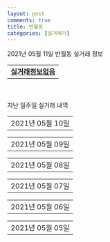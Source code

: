 ```yaml
---
layout: post
comments: true
title: 반월동
categories: [실거래가]
---
```


2021년 05월 11일 반월동 실거래 정보

<table>
  <tr>
    <td colspan="4" style="font-weight: bold;"><a href="https://search.naver.com/search.naver?query=실거래정보없음">실거래정보없음</a></td>
  </tr>
    
</table>
    
<div style="margin-top: 50px; margin-bottom: 13px">지난 일주일 실거래 내역</div>

  <table style="width: 100%; margin-bottom: 1px">
      <tr class="header">
        <td>2021년 05월 10일</td>
      </tr>
      <tr class="child" style="display: none">
        <td>
            
        <table>
          <tr>
            <td colspan="4" style="font-weight: bold;"><a href="https://search.naver.com/search.naver?query=실거래정보없음">실거래정보없음</a></td>
          </tr>

        </table>
    
        </td>
      </tr>
  </table>
    
  <table style="width: 100%; margin-bottom: 1px">
      <tr class="header">
        <td>2021년 05월 09일</td>
      </tr>
      <tr class="child" style="display: none">
        <td>
            
        <table>
          <tr>
            <td colspan="4" style="font-weight: bold;"><a href="https://search.naver.com/search.naver?query=실거래정보없음">실거래정보없음</a></td>
          </tr>

        </table>
    
        </td>
      </tr>
  </table>
    
  <table style="width: 100%; margin-bottom: 1px">
      <tr class="header">
        <td>2021년 05월 08일</td>
      </tr>
      <tr class="child" style="display: none">
        <td>
            
        <table>
          <tr>
            <td colspan="4" style="font-weight: bold;"><a href="https://search.naver.com/search.naver?query=반달마을푸르지오">반달마을푸르지오</a></td>
          </tr>

          <tr>
            <td>매매</td>
            <td>7층</td>
            <td>84.899㎡</td>
            <td>계약일 2021-04-23</td>
          </tr>
          <tr>
            <td colspan="4">51,000<br>기존최고가 51,000</td>
          </tr>
    
        </table>
        <table style="margin-top: 5px">
          <tr>
            <td colspan="4" style="font-weight: bold;"><a href="https://search.naver.com/search.naver?query=신영통현대4차">신영통현대4차</a></td>
          </tr>
    
          <tr>
            <td>매매</td>
            <td>17층</td>
            <td>84.9485㎡</td>
            <td>계약일 2021-04-17</td>
          </tr>
          <tr>
            <td colspan="4">44,000<br>기존최고가 44,000</td>
          </tr>
    
        </table>
        <table style="margin-top: 5px">
          <tr>
            <td colspan="4" style="font-weight: bold;"><a href="https://search.naver.com/search.naver?query=신동탄포레자이">신동탄포레자이</a></td>
          </tr>
    
          <tr>
            <td>전매</td>
            <td>15층</td>
            <td>59.9801㎡</td>
            <td>계약일 2021-04-10</td>
          </tr>
          <tr>
            <td colspan="4">46,800</td>
          </tr>
    
        </table>
    
        </td>
      </tr>
  </table>
    
  <table style="width: 100%; margin-bottom: 1px">
      <tr class="header">
        <td>2021년 05월 07일</td>
      </tr>
      <tr class="child" style="display: none">
        <td>
            
        <table>
          <tr>
            <td colspan="4" style="font-weight: bold;"><a href="https://search.naver.com/search.naver?query=신영통현대3차">신영통현대3차</a></td>
          </tr>

          <tr>
            <td>매매</td>
            <td>7층</td>
            <td>84.93㎡</td>
            <td>계약일 2021-04-14</td>
          </tr>
          <tr>
            <td colspan="4">35,700<br>기존최고가 39,000</td>
          </tr>
    
        </table>
        <table style="margin-top: 5px">
          <tr>
            <td colspan="4" style="font-weight: bold;"><a href="https://search.naver.com/search.naver?query=신영통현대4차">신영통현대4차</a></td>
          </tr>
    
          <tr>
            <td>매매</td>
            <td>6층</td>
            <td>84.9485㎡</td>
            <td>계약일 2021-04-21</td>
          </tr>
          <tr>
            <td colspan="4">42,800<br>기존최고가 42,800</td>
          </tr>
    
        </table>
        <table style="margin-top: 5px">
          <tr>
            <td colspan="4" style="font-weight: bold;"><a href="https://search.naver.com/search.naver?query=e편한세상 반월 나노시티역">e편한세상 반월 나노시티역</a></td>
          </tr>
    
          <tr>
            <td>월세</td>
            <td>27층</td>
            <td>75.44㎡</td>
            <td>계약일 2021-04-07</td>
          </tr>
          <tr>
            <td colspan="4">85 (10,000)</td>
          </tr>
    
          <tr>
            <td>전세</td>
            <td>20층</td>
            <td>58.23㎡</td>
            <td>계약일 2021-04-16</td>
          </tr>
          <tr>
            <td colspan="4">21,000</td>
          </tr>
    
        </table>
        <table style="margin-top: 5px">
          <tr>
            <td colspan="4" style="font-weight: bold;"><a href="https://search.naver.com/search.naver?query=삼성래미안2차">삼성래미안2차</a></td>
          </tr>
    
          <tr>
            <td>전세</td>
            <td>3층</td>
            <td>84.987㎡</td>
            <td>계약일 2021-05-05</td>
          </tr>
          <tr>
            <td colspan="4">17,000</td>
          </tr>
    
        </table>
        <table style="margin-top: 5px">
          <tr>
            <td colspan="4" style="font-weight: bold;"><a href="https://search.naver.com/search.naver?query=신동탄포레자이">신동탄포레자이</a></td>
          </tr>
    
          <tr>
            <td>전매</td>
            <td>10층</td>
            <td>84.9777㎡</td>
            <td>계약일 2021-04-17</td>
          </tr>
          <tr>
            <td colspan="4">85,012</td>
          </tr>
    
        </table>
    
        </td>
      </tr>
  </table>
    
  <table style="width: 100%; margin-bottom: 1px">
      <tr class="header">
        <td>2021년 05월 06일</td>
      </tr>
      <tr class="child" style="display: none">
        <td>
            
        <table>
          <tr>
            <td colspan="4" style="font-weight: bold;"><a href="https://search.naver.com/search.naver?query=실거래정보없음">실거래정보없음</a></td>
          </tr>

        </table>
    
        </td>
      </tr>
  </table>
    
  <table style="width: 100%; margin-bottom: 1px">
      <tr class="header">
        <td>2021년 05월 05일</td>
      </tr>
      <tr class="child" style="display: none">
        <td>
            
        <table>
          <tr>
            <td colspan="4" style="font-weight: bold;"><a href="https://search.naver.com/search.naver?query=신영통현대2차">신영통현대2차</a></td>
          </tr>

          <tr>
            <td>매매</td>
            <td>18층</td>
            <td>119.79㎡</td>
            <td>계약일 2021-05-04</td>
          </tr>
          <tr>
            <td colspan="4">42,000<br>기존최고가 42,000</td>
          </tr>
    
        </table>
        <table style="margin-top: 5px">
          <tr>
            <td colspan="4" style="font-weight: bold;"><a href="https://search.naver.com/search.naver?query=에스케이뷰파크">에스케이뷰파크</a></td>
          </tr>
    
          <tr>
            <td>매매</td>
            <td>17층</td>
            <td>84.9953㎡</td>
            <td>계약일 2021-04-29</td>
          </tr>
          <tr>
            <td colspan="4">71,000<br>기존최고가 71,000</td>
          </tr>
    
        </table>
        <table style="margin-top: 5px">
          <tr>
            <td colspan="4" style="font-weight: bold;"><a href="https://search.naver.com/search.naver?query=e편한세상 반월 나노시티역">e편한세상 반월 나노시티역</a></td>
          </tr>
    
          <tr>
            <td>월세</td>
            <td>6층</td>
            <td>84.97㎡</td>
            <td>계약일 2021-05-03</td>
          </tr>
          <tr>
            <td colspan="4">80 (17,000)</td>
          </tr>
    
        </table>
        <table style="margin-top: 5px">
          <tr>
            <td colspan="4" style="font-weight: bold;"><a href="https://search.naver.com/search.naver?query=신동탄 롯데캐슬">신동탄 롯데캐슬</a></td>
          </tr>
    
          <tr>
            <td>월세</td>
            <td>17층</td>
            <td>84.717㎡</td>
            <td>계약일 2021-03-03</td>
          </tr>
          <tr>
            <td colspan="4">84 (2,000)</td>
          </tr>
    
          <tr>
            <td>월세</td>
            <td>23층</td>
            <td>84.717㎡</td>
            <td>계약일 2021-03-02</td>
          </tr>
          <tr>
            <td colspan="4">84 (2,000)</td>
          </tr>
    
          <tr>
            <td>월세</td>
            <td>23층</td>
            <td>84.8203㎡</td>
            <td>계약일 2021-03-31</td>
          </tr>
          <tr>
            <td colspan="4">84 (2,000)</td>
          </tr>
    
          <tr>
            <td>월세</td>
            <td>8층</td>
            <td>84.418㎡</td>
            <td>계약일 2021-03-31</td>
          </tr>
          <tr>
            <td colspan="4">81 (2,000)</td>
          </tr>
    
          <tr>
            <td>월세</td>
            <td>19층</td>
            <td>84.8203㎡</td>
            <td>계약일 2021-03-17</td>
          </tr>
          <tr>
            <td colspan="4">79 (4,000)</td>
          </tr>
    
          <tr>
            <td>월세</td>
            <td>11층</td>
            <td>84.418㎡</td>
            <td>계약일 2021-03-08</td>
          </tr>
          <tr>
            <td colspan="4">79 (4,000)</td>
          </tr>
    
          <tr>
            <td>월세</td>
            <td>23층</td>
            <td>84.8203㎡</td>
            <td>계약일 2021-03-11</td>
          </tr>
          <tr>
            <td colspan="4">79 (4,000)</td>
          </tr>
    
          <tr>
            <td>월세</td>
            <td>14층</td>
            <td>84.8203㎡</td>
            <td>계약일 2021-03-12</td>
          </tr>
          <tr>
            <td colspan="4">79 (4,000)</td>
          </tr>
    
          <tr>
            <td>월세</td>
            <td>18층</td>
            <td>84.8203㎡</td>
            <td>계약일 2021-03-19</td>
          </tr>
          <tr>
            <td colspan="4">79 (4,000)</td>
          </tr>
    
          <tr>
            <td>월세</td>
            <td>12층</td>
            <td>84.717㎡</td>
            <td>계약일 2021-04-09</td>
          </tr>
          <tr>
            <td colspan="4">79 (4,000)</td>
          </tr>
    
          <tr>
            <td>월세</td>
            <td>10층</td>
            <td>84.418㎡</td>
            <td>계약일 2021-03-04</td>
          </tr>
          <tr>
            <td colspan="4">76 (4,000)</td>
          </tr>
    
          <tr>
            <td>월세</td>
            <td>10층</td>
            <td>84.8203㎡</td>
            <td>계약일 2021-03-05</td>
          </tr>
          <tr>
            <td colspan="4">76 (4,000)</td>
          </tr>
    
          <tr>
            <td>월세</td>
            <td>7층</td>
            <td>84.717㎡</td>
            <td>계약일 2021-03-23</td>
          </tr>
          <tr>
            <td colspan="4">76 (4,000)</td>
          </tr>
    
          <tr>
            <td>월세</td>
            <td>8층</td>
            <td>84.8203㎡</td>
            <td>계약일 2021-04-16</td>
          </tr>
          <tr>
            <td colspan="4">76 (4,000)</td>
          </tr>
    
          <tr>
            <td>월세</td>
            <td>8층</td>
            <td>84.717㎡</td>
            <td>계약일 2021-04-19</td>
          </tr>
          <tr>
            <td colspan="4">76 (4,000)</td>
          </tr>
    
          <tr>
            <td>월세</td>
            <td>5층</td>
            <td>84.717㎡</td>
            <td>계약일 2021-03-17</td>
          </tr>
          <tr>
            <td colspan="4">74 (4,000)</td>
          </tr>
    
          <tr>
            <td>월세</td>
            <td>2층</td>
            <td>84.8203㎡</td>
            <td>계약일 2021-03-09</td>
          </tr>
          <tr>
            <td colspan="4">74 (4,000)</td>
          </tr>
    
          <tr>
            <td>월세</td>
            <td>5층</td>
            <td>84.8203㎡</td>
            <td>계약일 2021-03-19</td>
          </tr>
          <tr>
            <td colspan="4">74 (4,000)</td>
          </tr>
    
          <tr>
            <td>월세</td>
            <td>9층</td>
            <td>84.418㎡</td>
            <td>계약일 2021-03-26</td>
          </tr>
          <tr>
            <td colspan="4">68 (7,000)</td>
          </tr>
    
          <tr>
            <td>월세</td>
            <td>4층</td>
            <td>84.418㎡</td>
            <td>계약일 2021-03-02</td>
          </tr>
          <tr>
            <td colspan="4">66 (7,000)</td>
          </tr>
    
          <tr>
            <td>월세</td>
            <td>17층</td>
            <td>59.978㎡</td>
            <td>계약일 2021-03-16</td>
          </tr>
          <tr>
            <td colspan="4">66 (3,000)</td>
          </tr>
    
          <tr>
            <td>월세</td>
            <td>18층</td>
            <td>59.978㎡</td>
            <td>계약일 2021-03-11</td>
          </tr>
          <tr>
            <td colspan="4">66 (3,000)</td>
          </tr>
    
          <tr>
            <td>월세</td>
            <td>15층</td>
            <td>59.978㎡</td>
            <td>계약일 2021-03-16</td>
          </tr>
          <tr>
            <td colspan="4">66 (3,000)</td>
          </tr>
    
          <tr>
            <td>월세</td>
            <td>14층</td>
            <td>59.978㎡</td>
            <td>계약일 2021-04-01</td>
          </tr>
          <tr>
            <td colspan="4">66 (3,000)</td>
          </tr>
    
          <tr>
            <td>월세</td>
            <td>19층</td>
            <td>59.978㎡</td>
            <td>계약일 2021-04-12</td>
          </tr>
          <tr>
            <td colspan="4">66 (3,000)</td>
          </tr>
    
          <tr>
            <td>월세</td>
            <td>18층</td>
            <td>59.978㎡</td>
            <td>계약일 2021-04-14</td>
          </tr>
          <tr>
            <td colspan="4">66 (3,000)</td>
          </tr>
    
          <tr>
            <td>월세</td>
            <td>18층</td>
            <td>59.978㎡</td>
            <td>계약일 2021-04-09</td>
          </tr>
          <tr>
            <td colspan="4">66 (3,000)</td>
          </tr>
    
          <tr>
            <td>월세</td>
            <td>14층</td>
            <td>84.8203㎡</td>
            <td>계약일 2021-03-05</td>
          </tr>
          <tr>
            <td colspan="4">63 (10,000)</td>
          </tr>
    
          <tr>
            <td>월세</td>
            <td>7층</td>
            <td>59.9366㎡</td>
            <td>계약일 2021-03-10</td>
          </tr>
          <tr>
            <td colspan="4">63 (3,000)</td>
          </tr>
    
          <tr>
            <td>월세</td>
            <td>8층</td>
            <td>59.978㎡</td>
            <td>계약일 2021-03-24</td>
          </tr>
          <tr>
            <td colspan="4">63 (3,000)</td>
          </tr>
    
          <tr>
            <td>월세</td>
            <td>11층</td>
            <td>84.418㎡</td>
            <td>계약일 2021-04-15</td>
          </tr>
          <tr>
            <td colspan="4">63 (10,000)</td>
          </tr>
    
          <tr>
            <td>월세</td>
            <td>22층</td>
            <td>84.717㎡</td>
            <td>계약일 2021-04-13</td>
          </tr>
          <tr>
            <td colspan="4">63 (10,000)</td>
          </tr>
    
          <tr>
            <td>월세</td>
            <td>8층</td>
            <td>59.978㎡</td>
            <td>계약일 2021-04-20</td>
          </tr>
          <tr>
            <td colspan="4">63 (3,000)</td>
          </tr>
    
          <tr>
            <td>월세</td>
            <td>1층</td>
            <td>59.978㎡</td>
            <td>계약일 2021-03-05</td>
          </tr>
          <tr>
            <td colspan="4">62 (3,000)</td>
          </tr>
    
          <tr>
            <td>월세</td>
            <td>2층</td>
            <td>59.978㎡</td>
            <td>계약일 2021-03-29</td>
          </tr>
          <tr>
            <td colspan="4">62 (3,000)</td>
          </tr>
    
          <tr>
            <td>월세</td>
            <td>1층</td>
            <td>59.978㎡</td>
            <td>계약일 2021-04-20</td>
          </tr>
          <tr>
            <td colspan="4">62 (3,000)</td>
          </tr>
    
          <tr>
            <td>월세</td>
            <td>2층</td>
            <td>59.978㎡</td>
            <td>계약일 2021-04-26</td>
          </tr>
          <tr>
            <td colspan="4">62 (3,000)</td>
          </tr>
    
          <tr>
            <td>월세</td>
            <td>11층</td>
            <td>59.978㎡</td>
            <td>계약일 2021-03-17</td>
          </tr>
          <tr>
            <td colspan="4">60 (5,000)</td>
          </tr>
    
          <tr>
            <td>월세</td>
            <td>14층</td>
            <td>59.978㎡</td>
            <td>계약일 2021-03-08</td>
          </tr>
          <tr>
            <td colspan="4">60 (5,000)</td>
          </tr>
    
          <tr>
            <td>월세</td>
            <td>2층</td>
            <td>84.717㎡</td>
            <td>계약일 2021-03-02</td>
          </tr>
          <tr>
            <td colspan="4">58 (10,000)</td>
          </tr>
    
          <tr>
            <td>월세</td>
            <td>5층</td>
            <td>84.8203㎡</td>
            <td>계약일 2021-03-30</td>
          </tr>
          <tr>
            <td colspan="4">58 (10,000)</td>
          </tr>
    
          <tr>
            <td>월세</td>
            <td>3층</td>
            <td>59.978㎡</td>
            <td>계약일 2021-03-05</td>
          </tr>
          <tr>
            <td colspan="4">56 (5,000)</td>
          </tr>
    
          <tr>
            <td>월세</td>
            <td>14층</td>
            <td>59.978㎡</td>
            <td>계약일 2021-03-08</td>
          </tr>
          <tr>
            <td colspan="4">55 (7,000)</td>
          </tr>
    
          <tr>
            <td>월세</td>
            <td>6층</td>
            <td>59.978㎡</td>
            <td>계약일 2021-04-16</td>
          </tr>
          <tr>
            <td colspan="4">53 (7,000)</td>
          </tr>
    
          <tr>
            <td>월세</td>
            <td>11층</td>
            <td>59.978㎡</td>
            <td>계약일 2021-04-16</td>
          </tr>
          <tr>
            <td colspan="4">50 (9,000)</td>
          </tr>
    
          <tr>
            <td>월세</td>
            <td>16층</td>
            <td>84.418㎡</td>
            <td>계약일 2021-04-07</td>
          </tr>
          <tr>
            <td colspan="4">47 (16,000)</td>
          </tr>
    
          <tr>
            <td>월세</td>
            <td>27층</td>
            <td>84.717㎡</td>
            <td>계약일 2021-04-20</td>
          </tr>
          <tr>
            <td colspan="4">47 (16,000)</td>
          </tr>
    
          <tr>
            <td>월세</td>
            <td>13층</td>
            <td>59.978㎡</td>
            <td>계약일 2021-04-20</td>
          </tr>
          <tr>
            <td colspan="4">44 (11,000)</td>
          </tr>
    
          <tr>
            <td>월세</td>
            <td>19층</td>
            <td>59.978㎡</td>
            <td>계약일 2021-04-08</td>
          </tr>
          <tr>
            <td colspan="4">44 (11,000)</td>
          </tr>
    
          <tr>
            <td>월세</td>
            <td>10층</td>
            <td>84.8203㎡</td>
            <td>계약일 2021-04-05</td>
          </tr>
          <tr>
            <td colspan="4">44 (16,000)</td>
          </tr>
    
          <tr>
            <td>월세</td>
            <td>18층</td>
            <td>59.978㎡</td>
            <td>계약일 2021-04-07</td>
          </tr>
          <tr>
            <td colspan="4">44 (11,000)</td>
          </tr>
    
          <tr>
            <td>월세</td>
            <td>4층</td>
            <td>84.418㎡</td>
            <td>계약일 2021-04-02</td>
          </tr>
          <tr>
            <td colspan="4">42 (16,000)</td>
          </tr>
    
          <tr>
            <td>월세</td>
            <td>9층</td>
            <td>59.978㎡</td>
            <td>계약일 2021-04-12</td>
          </tr>
          <tr>
            <td colspan="4">42 (11,000)</td>
          </tr>
    
        </table>
    
        </td>
      </tr>
  </table>
    

